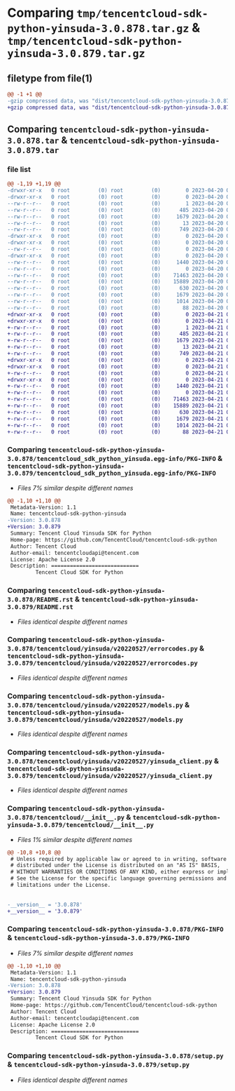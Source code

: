 # Comparing `tmp/tencentcloud-sdk-python-yinsuda-3.0.878.tar.gz` & `tmp/tencentcloud-sdk-python-yinsuda-3.0.879.tar.gz`

## filetype from file(1)

```diff
@@ -1 +1 @@
-gzip compressed data, was "dist/tencentcloud-sdk-python-yinsuda-3.0.878.tar", last modified: Thu Apr 20 00:56:43 2023, max compression
+gzip compressed data, was "dist/tencentcloud-sdk-python-yinsuda-3.0.879.tar", last modified: Fri Apr 21 01:10:19 2023, max compression
```

## Comparing `tencentcloud-sdk-python-yinsuda-3.0.878.tar` & `tencentcloud-sdk-python-yinsuda-3.0.879.tar`

### file list

```diff
@@ -1,19 +1,19 @@
-drwxr-xr-x   0 root         (0) root         (0)        0 2023-04-20 00:56:43.000000 tencentcloud-sdk-python-yinsuda-3.0.878/
-drwxr-xr-x   0 root         (0) root         (0)        0 2023-04-20 00:56:43.000000 tencentcloud-sdk-python-yinsuda-3.0.878/tencentcloud_sdk_python_yinsuda.egg-info/
--rw-r--r--   0 root         (0) root         (0)        1 2023-04-20 00:56:43.000000 tencentcloud-sdk-python-yinsuda-3.0.878/tencentcloud_sdk_python_yinsuda.egg-info/dependency_links.txt
--rw-r--r--   0 root         (0) root         (0)      485 2023-04-20 00:56:43.000000 tencentcloud-sdk-python-yinsuda-3.0.878/tencentcloud_sdk_python_yinsuda.egg-info/SOURCES.txt
--rw-r--r--   0 root         (0) root         (0)     1679 2023-04-20 00:56:43.000000 tencentcloud-sdk-python-yinsuda-3.0.878/tencentcloud_sdk_python_yinsuda.egg-info/PKG-INFO
--rw-r--r--   0 root         (0) root         (0)       13 2023-04-20 00:56:43.000000 tencentcloud-sdk-python-yinsuda-3.0.878/tencentcloud_sdk_python_yinsuda.egg-info/top_level.txt
--rw-r--r--   0 root         (0) root         (0)      749 2023-04-20 00:56:42.000000 tencentcloud-sdk-python-yinsuda-3.0.878/README.rst
-drwxr-xr-x   0 root         (0) root         (0)        0 2023-04-20 00:56:43.000000 tencentcloud-sdk-python-yinsuda-3.0.878/tencentcloud/
-drwxr-xr-x   0 root         (0) root         (0)        0 2023-04-20 00:56:43.000000 tencentcloud-sdk-python-yinsuda-3.0.878/tencentcloud/yinsuda/
--rw-r--r--   0 root         (0) root         (0)        0 2023-04-20 00:56:42.000000 tencentcloud-sdk-python-yinsuda-3.0.878/tencentcloud/yinsuda/__init__.py
-drwxr-xr-x   0 root         (0) root         (0)        0 2023-04-20 00:56:43.000000 tencentcloud-sdk-python-yinsuda-3.0.878/tencentcloud/yinsuda/v20220527/
--rw-r--r--   0 root         (0) root         (0)     1440 2023-04-20 00:56:42.000000 tencentcloud-sdk-python-yinsuda-3.0.878/tencentcloud/yinsuda/v20220527/errorcodes.py
--rw-r--r--   0 root         (0) root         (0)        0 2023-04-20 00:56:42.000000 tencentcloud-sdk-python-yinsuda-3.0.878/tencentcloud/yinsuda/v20220527/__init__.py
--rw-r--r--   0 root         (0) root         (0)    71463 2023-04-20 00:56:42.000000 tencentcloud-sdk-python-yinsuda-3.0.878/tencentcloud/yinsuda/v20220527/models.py
--rw-r--r--   0 root         (0) root         (0)    15889 2023-04-20 00:56:42.000000 tencentcloud-sdk-python-yinsuda-3.0.878/tencentcloud/yinsuda/v20220527/yinsuda_client.py
--rw-r--r--   0 root         (0) root         (0)      630 2023-04-20 00:56:42.000000 tencentcloud-sdk-python-yinsuda-3.0.878/tencentcloud/__init__.py
--rw-r--r--   0 root         (0) root         (0)     1679 2023-04-20 00:56:43.000000 tencentcloud-sdk-python-yinsuda-3.0.878/PKG-INFO
--rw-r--r--   0 root         (0) root         (0)     1014 2023-04-20 00:56:42.000000 tencentcloud-sdk-python-yinsuda-3.0.878/setup.py
--rw-r--r--   0 root         (0) root         (0)       88 2023-04-20 00:56:43.000000 tencentcloud-sdk-python-yinsuda-3.0.878/setup.cfg
+drwxr-xr-x   0 root         (0) root         (0)        0 2023-04-21 01:10:19.000000 tencentcloud-sdk-python-yinsuda-3.0.879/
+drwxr-xr-x   0 root         (0) root         (0)        0 2023-04-21 01:10:19.000000 tencentcloud-sdk-python-yinsuda-3.0.879/tencentcloud_sdk_python_yinsuda.egg-info/
+-rw-r--r--   0 root         (0) root         (0)        1 2023-04-21 01:10:19.000000 tencentcloud-sdk-python-yinsuda-3.0.879/tencentcloud_sdk_python_yinsuda.egg-info/dependency_links.txt
+-rw-r--r--   0 root         (0) root         (0)      485 2023-04-21 01:10:19.000000 tencentcloud-sdk-python-yinsuda-3.0.879/tencentcloud_sdk_python_yinsuda.egg-info/SOURCES.txt
+-rw-r--r--   0 root         (0) root         (0)     1679 2023-04-21 01:10:19.000000 tencentcloud-sdk-python-yinsuda-3.0.879/tencentcloud_sdk_python_yinsuda.egg-info/PKG-INFO
+-rw-r--r--   0 root         (0) root         (0)       13 2023-04-21 01:10:19.000000 tencentcloud-sdk-python-yinsuda-3.0.879/tencentcloud_sdk_python_yinsuda.egg-info/top_level.txt
+-rw-r--r--   0 root         (0) root         (0)      749 2023-04-21 01:10:19.000000 tencentcloud-sdk-python-yinsuda-3.0.879/README.rst
+drwxr-xr-x   0 root         (0) root         (0)        0 2023-04-21 01:10:19.000000 tencentcloud-sdk-python-yinsuda-3.0.879/tencentcloud/
+drwxr-xr-x   0 root         (0) root         (0)        0 2023-04-21 01:10:19.000000 tencentcloud-sdk-python-yinsuda-3.0.879/tencentcloud/yinsuda/
+-rw-r--r--   0 root         (0) root         (0)        0 2023-04-21 01:10:19.000000 tencentcloud-sdk-python-yinsuda-3.0.879/tencentcloud/yinsuda/__init__.py
+drwxr-xr-x   0 root         (0) root         (0)        0 2023-04-21 01:10:19.000000 tencentcloud-sdk-python-yinsuda-3.0.879/tencentcloud/yinsuda/v20220527/
+-rw-r--r--   0 root         (0) root         (0)     1440 2023-04-21 01:10:19.000000 tencentcloud-sdk-python-yinsuda-3.0.879/tencentcloud/yinsuda/v20220527/errorcodes.py
+-rw-r--r--   0 root         (0) root         (0)        0 2023-04-21 01:10:19.000000 tencentcloud-sdk-python-yinsuda-3.0.879/tencentcloud/yinsuda/v20220527/__init__.py
+-rw-r--r--   0 root         (0) root         (0)    71463 2023-04-21 01:10:19.000000 tencentcloud-sdk-python-yinsuda-3.0.879/tencentcloud/yinsuda/v20220527/models.py
+-rw-r--r--   0 root         (0) root         (0)    15889 2023-04-21 01:10:19.000000 tencentcloud-sdk-python-yinsuda-3.0.879/tencentcloud/yinsuda/v20220527/yinsuda_client.py
+-rw-r--r--   0 root         (0) root         (0)      630 2023-04-21 01:10:19.000000 tencentcloud-sdk-python-yinsuda-3.0.879/tencentcloud/__init__.py
+-rw-r--r--   0 root         (0) root         (0)     1679 2023-04-21 01:10:19.000000 tencentcloud-sdk-python-yinsuda-3.0.879/PKG-INFO
+-rw-r--r--   0 root         (0) root         (0)     1014 2023-04-21 01:10:19.000000 tencentcloud-sdk-python-yinsuda-3.0.879/setup.py
+-rw-r--r--   0 root         (0) root         (0)       88 2023-04-21 01:10:19.000000 tencentcloud-sdk-python-yinsuda-3.0.879/setup.cfg
```

### Comparing `tencentcloud-sdk-python-yinsuda-3.0.878/tencentcloud_sdk_python_yinsuda.egg-info/PKG-INFO` & `tencentcloud-sdk-python-yinsuda-3.0.879/tencentcloud_sdk_python_yinsuda.egg-info/PKG-INFO`

 * *Files 7% similar despite different names*

```diff
@@ -1,10 +1,10 @@
 Metadata-Version: 1.1
 Name: tencentcloud-sdk-python-yinsuda
-Version: 3.0.878
+Version: 3.0.879
 Summary: Tencent Cloud Yinsuda SDK for Python
 Home-page: https://github.com/TencentCloud/tencentcloud-sdk-python
 Author: Tencent Cloud
 Author-email: tencentcloudapi@tencent.com
 License: Apache License 2.0
 Description: ============================
         Tencent Cloud SDK for Python
```

### Comparing `tencentcloud-sdk-python-yinsuda-3.0.878/README.rst` & `tencentcloud-sdk-python-yinsuda-3.0.879/README.rst`

 * *Files identical despite different names*

### Comparing `tencentcloud-sdk-python-yinsuda-3.0.878/tencentcloud/yinsuda/v20220527/errorcodes.py` & `tencentcloud-sdk-python-yinsuda-3.0.879/tencentcloud/yinsuda/v20220527/errorcodes.py`

 * *Files identical despite different names*

### Comparing `tencentcloud-sdk-python-yinsuda-3.0.878/tencentcloud/yinsuda/v20220527/models.py` & `tencentcloud-sdk-python-yinsuda-3.0.879/tencentcloud/yinsuda/v20220527/models.py`

 * *Files identical despite different names*

### Comparing `tencentcloud-sdk-python-yinsuda-3.0.878/tencentcloud/yinsuda/v20220527/yinsuda_client.py` & `tencentcloud-sdk-python-yinsuda-3.0.879/tencentcloud/yinsuda/v20220527/yinsuda_client.py`

 * *Files identical despite different names*

### Comparing `tencentcloud-sdk-python-yinsuda-3.0.878/tencentcloud/__init__.py` & `tencentcloud-sdk-python-yinsuda-3.0.879/tencentcloud/__init__.py`

 * *Files 1% similar despite different names*

```diff
@@ -10,8 +10,8 @@
 # Unless required by applicable law or agreed to in writing, software
 # distributed under the License is distributed on an "AS IS" BASIS,
 # WITHOUT WARRANTIES OR CONDITIONS OF ANY KIND, either express or implied.
 # See the License for the specific language governing permissions and
 # limitations under the License.
 
 
-__version__ = '3.0.878'
+__version__ = '3.0.879'
```

### Comparing `tencentcloud-sdk-python-yinsuda-3.0.878/PKG-INFO` & `tencentcloud-sdk-python-yinsuda-3.0.879/PKG-INFO`

 * *Files 7% similar despite different names*

```diff
@@ -1,10 +1,10 @@
 Metadata-Version: 1.1
 Name: tencentcloud-sdk-python-yinsuda
-Version: 3.0.878
+Version: 3.0.879
 Summary: Tencent Cloud Yinsuda SDK for Python
 Home-page: https://github.com/TencentCloud/tencentcloud-sdk-python
 Author: Tencent Cloud
 Author-email: tencentcloudapi@tencent.com
 License: Apache License 2.0
 Description: ============================
         Tencent Cloud SDK for Python
```

### Comparing `tencentcloud-sdk-python-yinsuda-3.0.878/setup.py` & `tencentcloud-sdk-python-yinsuda-3.0.879/setup.py`

 * *Files identical despite different names*

